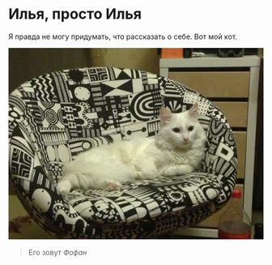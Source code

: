 # Илья, просто Илья

Я правда не могу придумать, что рассказать о себе. Вот мой кот.

![котик](./4wFgXdLr1VQ.jpg)

> Его зовут _Фофан_